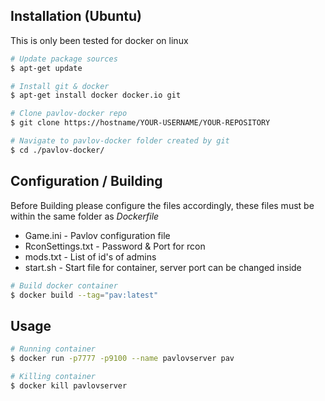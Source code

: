 

## Installation (Ubuntu)
This is only been tested for docker on linux
```bash
# Update package sources
$ apt-get update

# Install git & docker
$ apt-get install docker docker.io git

# Clone pavlov-docker repo
$ git clone https://hostname/YOUR-USERNAME/YOUR-REPOSITORY

# Navigate to pavlov-docker folder created by git
$ cd ./pavlov-docker/
```


## Configuration / Building
Before Building please configure the files accordingly, these files must be within the same folder as *Dockerfile*
* Game.ini - Pavlov configuration file
* RconSettings.txt - Password & Port for rcon
* mods.txt - List of id's of admins
* start.sh - Start file for container, server port can be changed inside

```bash
# Build docker container
$ docker build --tag="pav:latest"
```


## Usage

```bash
# Running container
$ docker run -p7777 -p9100 --name pavlovserver pav

# Killing container
$ docker kill pavlovserver
```
